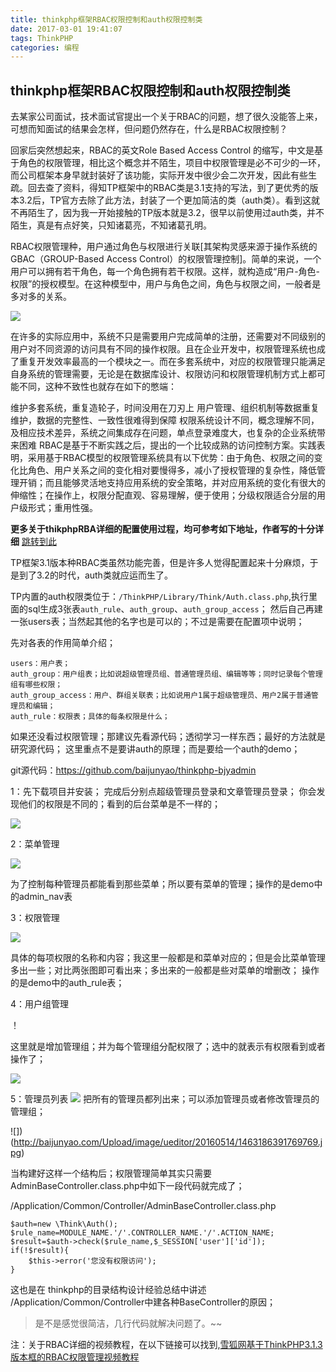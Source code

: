 ```yaml
---
title: thinkphp框架RBAC权限控制和auth权限控制类
date: 2017-03-01 19:41:07
tags: ThinkPHP
categories: 编程
---
```


## thinkphp框架RBAC权限控制和auth权限控制类

去某家公司面试，技术面试官提出一个关于RBAC的问题，想了很久没能答上来，可想而知面试的结果会怎样，但问题仍然存在，什么是RBAC权限控制？

回家后突然想起来，RBAC的英文Role Based Access Control 的缩写，中文是基于角色的权限管理，相比这个概念并不陌生，项目中权限管理是必不可少的一环，而公司框架本身早就封装好了该功能，实际开发中很少会二次开发，因此有些生疏。回去查了资料，得知TP框架中的RBAC类是3.1支持的写法，到了更优秀的版本3.2后，TP官方去除了此方法，封装了一个更加简洁的类（auth类）。看到这就不再陌生了，因为我一开始接触的TP版本就是3.2，很早以前使用过auth类，并不陌生，真是有点好笑，只知诸葛亮，不知诸葛孔明。

RBAC权限管理种，用户通过角色与权限进行关联[其架构灵感来源于操作系统的GBAC（GROUP-Based Access Control）的权限管理控制]。简单的来说，一个用户可以拥有若干角色，每一个角色拥有若干权限。这样，就构造成“用户-角色-权限”的授权模型。在这种模型中，用户与角色之间，角色与权限之间，一般者是多对多的关系。

![](http://www.lyblog.net/usr/uploads/2014/09/image9.png)

在许多的实际应用中，系统不只是需要用户完成简单的注册，还需要对不同级别的用户对不同资源的访问具有不同的操作权限。且在企业开发中，权限管理系统也成了重复开发效率最高的一个模块之一。而在多套系统中，对应的权限管理只能满足自身系统的管理需要，无论是在数据库设计、权限访问和权限管理机制方式上都可能不同，这种不致性也就存在如下的憋端：

维护多套系统，重复造轮子，时间没用在刀刃上
用户管理、组织机制等数据重复维护，数据的完整性、一致性很难得到保障
权限系统设计不同，概念理解不同，及相应技术差异，系统之间集成存在问题，单点登录难度大，也复杂的企业系统带来困难
RBAC是基于不断实践之后，提出的一个比较成熟的访问控制方案。实践表明，采用基于RBAC模型的权限管理系统具有以下优势：由于角色、权限之间的变化比角色、用户关系之间的变化相对要慢得多，减小了授权管理的复杂性，降低管理开销；而且能够灵活地支持应用系统的安全策略，并对应用系统的变化有很大的伸缩性；在操作上，权限分配直观、容易理解，便于使用；分级权限适合分层的用户级形式；重用性强。

**更多关于thikphpRBA详细的配置使用过程，均可参考如下地址，作者写的十分详细** [跳转到此](https://www.lyblog.net/detail/552.html)

TP框架3.1版本种RBAC类虽然功能完善，但是许多人觉得配置起来十分麻烦，于是到了3.2的时代，auth类就应运而生了。

TP内置的auth权限类位于：`/ThinkPHP/Library/Think/Auth.class.php`,执行里面的sql生成3张表`auth_rule`、`auth_group`、`auth_group_access`；
然后自己再建一张users表；当然起其他的名字也是可以的；不过是需要在配置项中说明；

先对各表的作用简单介绍；

```
users：用户表；
auth_group：用户组表；比如说超级管理员组、普通管理员组、编辑等等；同时记录每个管理组有哪些权限；
auth_group_access：用户、群组关联表；比如说用户1属于超级管理员、用户2属于普通管理员和编辑；
auth_rule：权限表；具体的每条权限是什么；

```
如果还没看过权限管理；那建议先看源代码；透彻学习一样东西；最好的方法就是研究源代码；
这里重点不是要讲auth的原理；而是要给一个auth的demo；

git源代码：https://github.com/baijunyao/thinkphp-bjyadmin

1：先下载项目并安装；
完成后分别点超级管理员登录和文章管理员登录；
你会发现他们的权限是不同的；看到的后台菜单是不一样的； 

![](http://baijunyao.com/Upload/image/ueditor/20160514/1463186682405819.jpg)

2：菜单管理

![](http://baijunyao.com/Upload/image/ueditor/20160504/1462291919136306.jpg)

为了控制每种管理员都能看到那些菜单；所以要有菜单的管理；操作的是demo中的admin_nav表

3：权限管理

![](http://baijunyao.com/Upload/image/ueditor/20160504/1462291929640930.jpg)

具体的每项权限的名称和内容；我这里一般都是和菜单对应的；但是会比菜单管理多出一些；对比两张图即可看出来；多出来的一般都是些对菜单的增删改；
操作的是demo中的auth_rule表；

4：用户组管理

！[](http://baijunyao.com/Upload/image/ueditor/20160504/1462291949928045.jpg)

这里就是增加管理组；并为每个管理组分配权限了；选中的就表示有权限看到或者操作了；

![](http://baijunyao.com/Upload/image/ueditor/20160504/1462291962384468.jpg)

5：管理员列表
![](http://baijunyao.com/Upload/image/ueditor/20160514/1463186286405414.jpg)
把所有的管理员都列出来；可以添加管理员或者修改管理员的管理组；

![])(http://baijunyao.com/Upload/image/ueditor/20160514/1463186391769769.jpg)

当构建好这样一个结构后；权限管理简单其实只需要AdminBaseController.class.php中如下一段代码就完成了；

/Application/Common/Controller/AdminBaseController.class.php

```
$auth=new \Think\Auth();
$rule_name=MODULE_NAME.'/'.CONTROLLER_NAME.'/'.ACTION_NAME;
$result=$auth->check($rule_name,$_SESSION['user']['id']);
if(!$result){
    $this->error('您没有权限访问');
}
```
这也是在 thinkphp的目录结构设计经验总结中讲述 /Application/Common/Controller中建各种BaseController的原因；

> 是不是感觉很简洁，几行代码就解决问题了。~~

注：关于RBAC详细的视频教程，在以下链接可以找到,[雪狐网基于ThinkPHP3.1.3版本框的RBAC权限管理视频教程](http://www.thinkphp.cn/topic/3425.html)